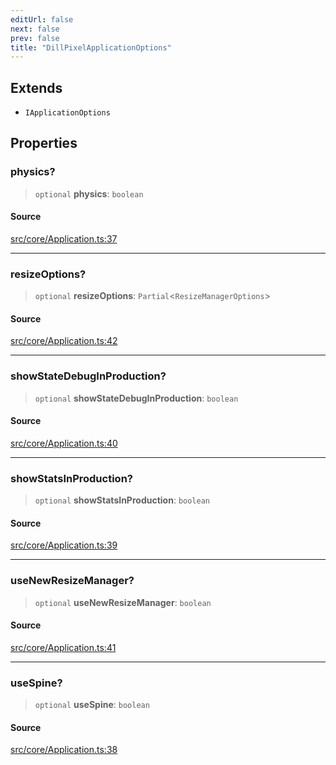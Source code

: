 ```yaml
---
editUrl: false
next: false
prev: false
title: "DillPixelApplicationOptions"
---
```


## Extends

- `IApplicationOptions`

## Properties

### physics?

> `optional` **physics**: `boolean`

#### Source

[src/core/Application.ts:37](https://github.com/relishinc/dill-pixel/blob/543438455c9a47928084300159416186c2aa1095/src/core/Application.ts#L37)

***

### resizeOptions?

> `optional` **resizeOptions**: `Partial`\<`ResizeManagerOptions`\>

#### Source

[src/core/Application.ts:42](https://github.com/relishinc/dill-pixel/blob/543438455c9a47928084300159416186c2aa1095/src/core/Application.ts#L42)

***

### showStateDebugInProduction?

> `optional` **showStateDebugInProduction**: `boolean`

#### Source

[src/core/Application.ts:40](https://github.com/relishinc/dill-pixel/blob/543438455c9a47928084300159416186c2aa1095/src/core/Application.ts#L40)

***

### showStatsInProduction?

> `optional` **showStatsInProduction**: `boolean`

#### Source

[src/core/Application.ts:39](https://github.com/relishinc/dill-pixel/blob/543438455c9a47928084300159416186c2aa1095/src/core/Application.ts#L39)

***

### useNewResizeManager?

> `optional` **useNewResizeManager**: `boolean`

#### Source

[src/core/Application.ts:41](https://github.com/relishinc/dill-pixel/blob/543438455c9a47928084300159416186c2aa1095/src/core/Application.ts#L41)

***

### useSpine?

> `optional` **useSpine**: `boolean`

#### Source

[src/core/Application.ts:38](https://github.com/relishinc/dill-pixel/blob/543438455c9a47928084300159416186c2aa1095/src/core/Application.ts#L38)
